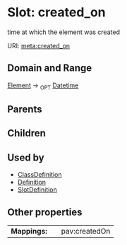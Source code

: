 
# Slot: created_on


time at which the element was created

URI: [meta:created_on](https://w3id.org/linkml/meta/created_on)


## Domain and Range

[Element](Element.md) ->  <sub>OPT</sub> [Datetime](types/Datetime.md)

## Parents


## Children


## Used by

 * [ClassDefinition](ClassDefinition.md)
 * [Definition](Definition.md)
 * [SlotDefinition](SlotDefinition.md)

## Other properties

|  |  |  |
| --- | --- | --- |
| **Mappings:** | | pav:createdOn |


